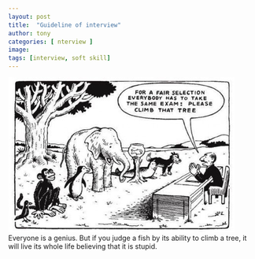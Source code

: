 ```yaml
---
layout: post
title:  "Guideline of interview"
author: tony
categories: [ nterview ]
image: 
tags: [interview, soft skill]
---
```

![same-examine](../assets/images/climb-the-tree.jpg)
Everyone is a genius. But if you judge a fish by its ability to climb a tree, it will live its whole life believing that it is stupid.
